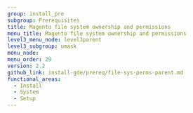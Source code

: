 ```yaml
---
group: install_pre
subgroup: Prerequisites
title: Magento file system ownership and permissions
menu_title: Magento file system ownership and permissions
level3_menu_node: level3parent
level3_subgroup: umask
menu_node:
menu_order: 29
version: 2.2
github_link: install-gde/prereq/file-sys-perms-parent.md
functional_areas:
  - Install
  - System
  - Setup
---
```




